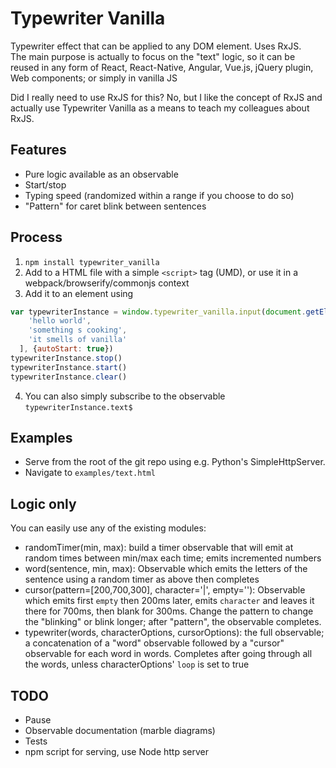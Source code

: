 # Typewriter Vanilla

Typewriter effect that can be applied to any DOM element.
Uses RxJS.  
The main purpose is actually to focus on the "text" logic, so it can be reused in any form of React, React-Native, Angular, Vue.js, jQuery plugin, Web components; or simply in vanilla JS

Did I really need to use RxJS for this? No, but I like the concept of RxJS and actually use Typewriter Vanilla as a means to teach my colleagues about RxJS.

## Features

* Pure logic available as an observable
* Start/stop
* Typing speed (randomized within a range if you choose to do so)
* "Pattern" for caret blink between sentences

## Process
1. `npm install typewriter_vanilla`
2. Add to a HTML file with a simple `<script>` tag (UMD), or use it in a webpack/browserify/commonjs context
3. Add it to an element using

```js
var typewriterInstance = window.typewriter_vanilla.input(document.getElementsByTagName('input')[0], [
    'hello world',
    'something s cooking',
    'it smells of vanilla'
  ], {autoStart: true})
typewriterInstance.stop()
typewriterInstance.start()
typewriterInstance.clear()
```

4. You can also simply subscribe to the observable `typewriterInstance.text$`

## Examples

* Serve from the root of the git repo using e.g. Python's SimpleHttpServer. 
* Navigate to `examples/text.html`

## Logic only

You can easily use any of the existing modules:

* randomTimer(min, max): build a timer observable that will emit at random times between min/max each time; emits incremented numbers
* word(sentence, min, max): Observable which emits the letters of the sentence using a random timer as above then completes
* cursor(pattern=[200,700,300], character='|', empty=''): Observable which emits first `empty` then 200ms later, emits `character` and leaves it there for 700ms, then blank for 300ms. Change the pattern to change the "blinking" or blink longer; after "pattern", the observable completes.
* typewriter(words, characterOptions, cursorOptions): the full observable; a concatenation of a "word" observable followed by a "cursor" observable for each word in words. Completes after going through all the words, unless characterOptions' `loop` is set to true

## TODO

* Pause
* Observable documentation (marble diagrams)
* Tests
* npm script for serving, use Node http server